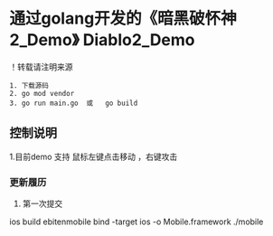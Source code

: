 # 通过golang开发的《暗黑破怀神2_Demo》  Diablo2_Demo

！转载请注明来源

```
1. 下载源码
2. go mod vendor 
3. go run main.go  或   go build
```
## 控制说明
  1.目前demo 支持 鼠标左键点击移动 ，右键攻击
  
### 更新履历
  1. 第一次提交
  
  
  ios build
  ebitenmobile bind -target ios -o Mobile.framework ./mobile



